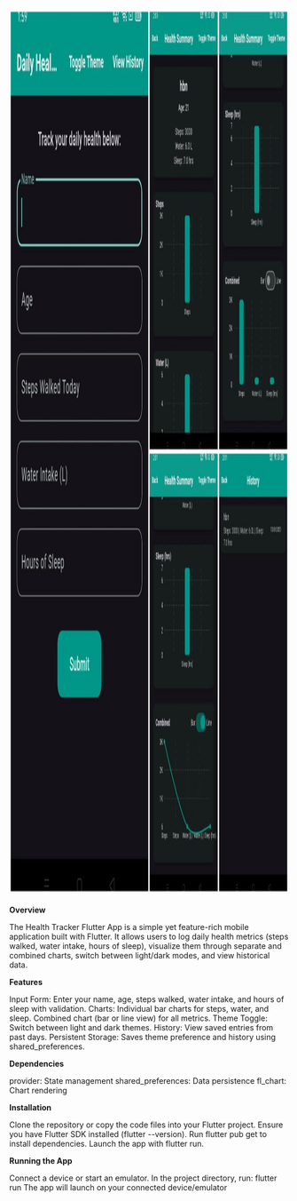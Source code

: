 <img src="https://github.com/harshithbngowda/Flutter_Health_Graph/blob/a8e03a1aba76fef650eccb708ecb9df52881e0d7/App_screenshots/ss1.jpg" width="800" height="1600">

<b>Overview</b>

The Health Tracker Flutter App is a simple yet feature-rich mobile application built with Flutter. It allows users to log daily health metrics (steps walked, water intake, hours of sleep), visualize them through separate and combined charts, switch between light/dark modes, and view historical data.

<b>Features</b>

Input Form: 
Enter your name, age, steps walked, water intake, and hours of sleep with validation.
Charts:
Individual bar charts for steps, water, and sleep.
Combined chart (bar or line view) for all metrics.
Theme Toggle: 
Switch between light and dark themes.
History: 
View saved entries from past days.
Persistent Storage: 
Saves theme preference and history using shared_preferences.

<b>Dependencies</b>

provider: State management
shared_preferences: Data persistence
fl_chart: Chart rendering

<b>Installation</b>

Clone the repository or copy the code files into your Flutter project.
Ensure you have Flutter SDK installed (flutter --version).
Run flutter pub get to install dependencies.
Launch the app with flutter run.

<b>Running the App</b>

Connect a device or start an emulator.
In the project directory, run:
flutter run
The app will launch on your connected device/emulator
